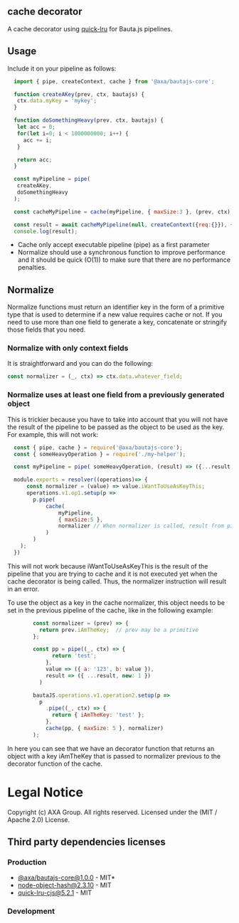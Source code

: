 ## cache decorator

A cache decorator using [quick-lru](https://github.com/sindresorhus/quick-lru) for Bauta.js pipelines.

## Usage

Include it on your pipeline as follows:

```js
  import { pipe, createContext, cache } from '@axa/bautajs-core';

  function createAKey(prev, ctx, bautajs) {
   ctx.data.myKey = 'mykey';
  }

  function doSomethingHeavy(prev, ctx, bautajs) {
   let acc = 0;
   for(let i=0; i < 1000000000; i++) {
     acc += i;
   }

   return acc;
  }

  const myPipeline = pipe(
   createAKey,
   doSomethingHeavy
  );

  const cacheMyPipeline = cache(myPipeline, { maxSize:3 }, (prev, ctx) => ctx.data.myKey);

  const result = await cacheMyPipeline(null, createContext({req:{}}), {});
  console.log(result);
```

- Cache only accept executable pipeline (pipe) as a first parameter
- Normalize should use a synchronous function to improve performance and it should be quick (O(1)) to make sure that there are no performance penalties.

## Normalize

Normalize functions must return an identifier key in the form of a primitive type that is used to determine if a new value requires cache or not. If you need to use more than one field to generate a key, concatenate or stringify those fields that you need.

### Normalize with only context fields

It is straightforward and you can do the following:

```js
const normalizer = (_, ctx) => ctx.data.whatever_field;
```

### Normalize uses at least one field from a previously generated object

This is trickier because you have to take into account that you will not have the result of the pipeline to be passed as the object to be used as the key. For example, this will not work:


```js
  const { pipe, cache } = require('@axa/bautajs-core');  
  const { someHeavyOperation } = require('./my-helper');

  const myPipeline = pipe( someHeavyOperation, (result) => ({...result, iWantToUseAsKeyThis:1}))

  module.exports = resolver((operations)=> {
      const normalizer = (value) => value.iWantToUseAsKeyThis;
      operations.v1.op1.setup(p =>
        p.pipe(
            cache(
                myPipeline,                
                { maxSize:5 },
                normalizer // When normalizer is called, result from pipeline is not yet there
            )
        )
    );
  })
```

This will not work because iWantToUseAsKeyThis is the result of the pipeline that you are trying to cache and it is not executed yet when the cache decorator is being called. Thus, the normalizer instruction will result in an error.

To use the object as a key in the cache normalizer, this object needs to be set in the previous pipeline of the cache, like in the following example:

```js
        const normalizer = (prev) => {
          return prev.iAmTheKey;  // prev may be a primitive
        };

        const pp = pipe((_, ctx) => {
              return 'test';
            },
            value => ({ a: '123', b: value }),
            result => ({ ...result, new: 1 })
          )

        bautaJS.operations.v1.operation2.setup(p =>
          p
            .pipe((_, ctx) => {
              return { iAmTheKey: 'test' };
            },
            cache(pp, { maxSize: 5 }, normalizer)
        );
```

In here you can see that we have an decorator function that returns an object with a key iAmTheKey that is passed to normalizer previous to the decorator function of the cache.

# Legal Notice

Copyright (c) AXA Group. All rights reserved.
Licensed under the (MIT / Apache 2.0) License.

## Third party dependencies licenses

### Production
 - [@axa/bautajs-core@1.0.0](https://github.com/axa-group/bauta.js) - MIT*
 - [node-object-hash@2.3.10](https://github.com/SkeLLLa/node-object-hash) - MIT
 - [quick-lru-cjs@5.2.1](https://github.com/javi11/quick-lru-cjs) - MIT

### Development
